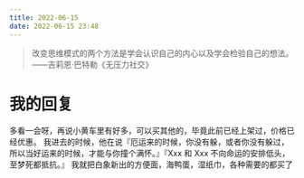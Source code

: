 ```yaml
---
title: 2022-06-15
date: 2022-06-15 23:48
---
```

> 改变思维模式的两个方法是学会认识自己的内心以及学会检验自己的想法。——吉莉恩·巴特勒《无压力社交》
# 我的回复

多看一会呀，再说小黄车里有好多，可以买其他的，毕竟此前已经上架过，价格已经优惠。
我进去的时候，他在说『厄运来的时候，你没有躲，或者你没有躲过，所以当好运来的时候，才能与你撞个满怀。』『Xxx 和 Xxx 不向命运的安排低头，至梦死都抵抗。』
我就把白象新出的方便面，海鸭蛋，湿纸巾，各种需要的都买了